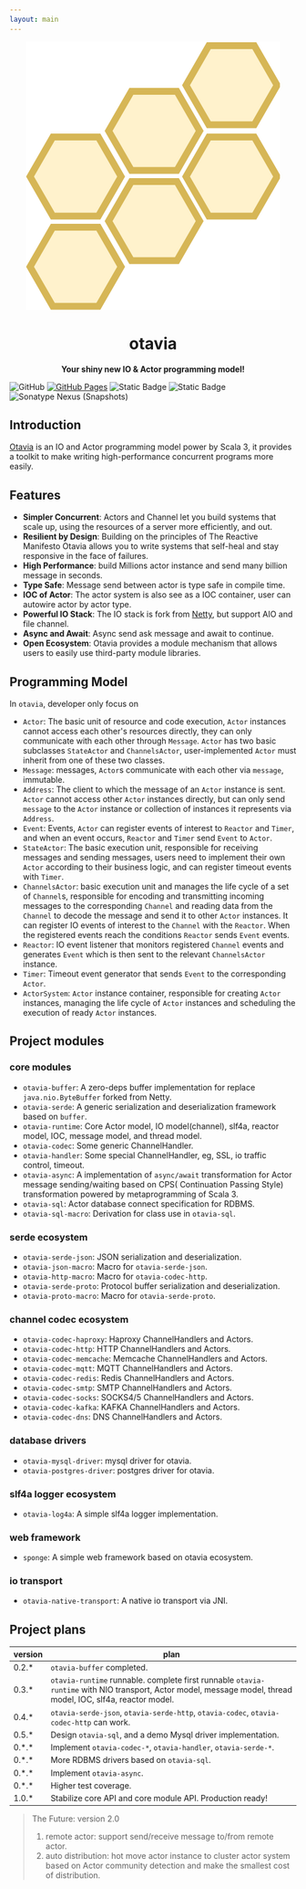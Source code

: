 ```yaml
---
layout: main
---
```


<div align=center>
<img src="../_assets/images/logo.drawio.svg" alt="otavia" >
</div>

<h1 align=center><b>otavia</b></h1>

<p align=center ><b>Your shiny new IO & Actor programming model! </b></p>

![GitHub](https://img.shields.io/github/license/yankun1992/otavia)
[![GitHub Pages](https://github.com/otavia-projects/otavia/actions/workflows/gh-pages.yml/badge.svg)](https://otavia-projects.github.io/otavia/home.html)
![Static Badge](https://img.shields.io/badge/JDK-17%2B-blue)
![Static Badge](https://img.shields.io/badge/Scala-3.3-blue)
![Sonatype Nexus (Snapshots)](https://img.shields.io/nexus/s/cc.otavia/otavia-runtime_3?server=https%3A%2F%2Fs01.oss.sonatype.org)

## Introduction

[Otavia](https://otavia-projects.github.io/otavia/home.html) is an IO and Actor programming model power by Scala 3, it
provides a toolkit to make writing high-performance concurrent programs more easily.

## Features

- **Simpler Concurrent**: Actors and Channel let you build systems that scale up, using the resources of a server more
  efficiently, and out.
- **Resilient by Design**: Building on the principles of The Reactive Manifesto Otavia allows you to write systems that
  self-heal and stay responsive in the face of failures.
- **High Performance**: build Millions actor instance and send many billion message in seconds.
- **Type Safe**: Message send between actor is type safe in compile time.
- **IOC of Actor**: The actor system is also see as a IOC container, user can autowire actor by actor type.
- **Powerful IO Stack**: The IO stack is fork from [Netty](https://netty.io), but support AIO and file channel.
- **Async and Await**: Async send ask message and await to continue.
- **Open Ecosystem**: Otavia provides a module mechanism that allows users to easily use third-party module libraries.

## Programming Model

In `otavia`, developer only focus on

- `Actor`: The basic unit of resource and code execution, `Actor` instances cannot access each other's resources
  directly, they can only communicate with each other through `Message`. `Actor` has two basic subclasses `StateActor`
  and `ChannelsActor`, user-implemented `Actor` must inherit from one of these two classes.
- `Message`: messages, `Actor`s communicate with each other via `message`, immutable.
- `Address`: The client to which the message of an `Actor` instance is sent. `Actor` cannot access other `Actor`
  instances directly, but can only send `message` to the `Actor` instance or collection of instances it represents
  via `Address`.
- `Event`: Events, `Actor` can register events of interest to `Reactor` and `Timer`, and when an event occurs, `Reactor`
  and `Timer` send `Event` to `Actor`.
- `StateActor`: The basic execution unit, responsible for receiving messages and sending messages, users need to
  implement their own `Actor` according to their business logic, and can register timeout events with `Timer`.
- `ChannelsActor`: basic execution unit and manages the life cycle of a set of `Channel`s, responsible for encoding and
  transmitting incoming messages to the corresponding `Channel` and reading data from the `Channel` to decode the
  message and send it to other `Actor` instances. It can register IO events of interest to the `Channel` with
  the `Reactor`. When the registered events reach the conditions `Reactor` sends `Event` events.
- `Reactor`: IO event listener that monitors registered `Channel` events and generates `Event` which is then sent to the
  relevant `ChannelsActor` instance.
- `Timer`: Timeout event generator that sends `Event` to the corresponding `Actor`.
- `ActorSystem`: `Actor` instance container, responsible for creating `Actor` instances, managing the life cycle
  of `Actor` instances and scheduling the execution of ready `Actor` instances.

## Project modules

### core modules

- `otavia-buffer`: A zero-deps buffer implementation for replace `java.nio.ByteBuffer` forked from Netty.
- `otavia-serde`: A generic serialization and deserialization framework based on `buffer`.
- `otavia-runtime`: Core Actor model, IO model(channel), slf4a, reactor model, IOC, message model, and thread model.
- `otavia-codec`: Some generic ChannelHandler.
- `otavia-handler`: Some special ChannelHandler, eg, SSL, io traffic control, timeout.
- `otavia-async`: A implementation of `async/await` transformation for Actor message sending/waiting based on CPS(
  Continuation
  Passing Style) transformation powered by metaprogramming of Scala 3.
- `otavia-sql`: Actor database connect specification for RDBMS.
- `otavia-sql-macro`: Derivation for class use in `otavia-sql`.

### serde ecosystem

- `otavia-serde-json`: JSON serialization and deserialization.
- `otavia-json-macro`: Macro for `otavia-serde-json`.
- `otavia-http-macro`: Macro for `otavia-codec-http`.
- `otavia-serde-proto`: Protocol buffer serialization and deserialization.
- `otavia-proto-macro`: Macro for `otavia-serde-proto`.

### channel codec ecosystem

- `otavia-codec-haproxy`: Haproxy ChannelHandlers and Actors.
- `otavia-codec-http`: HTTP ChannelHandlers and Actors.
- `otavia-codec-memcache`: Memcache ChannelHandlers and Actors.
- `otavia-codec-mqtt`: MQTT ChannelHandlers and Actors.
- `otavia-codec-redis`: Redis ChannelHandlers and Actors.
- `otavia-codec-smtp`: SMTP ChannelHandlers and Actors.
- `otavia-codec-socks`: SOCKS4/5 ChannelHandlers and Actors.
- `otavia-codec-kafka`: KAFKA ChannelHandlers and Actors.
- `otavia-codec-dns`: DNS ChannelHandlers and Actors.

### database drivers

- `otavia-mysql-driver`: mysql driver for otavia.
- `otavia-postgres-driver`: postgres driver for otavia.

### slf4a logger ecosystem

- `otavia-log4a`: A simple slf4a logger implementation.

### web framework

- `sponge`: A simple web framework based on otavia ecosystem.

### io transport

- `otavia-native-transport`: A native io transport via JNI.

## Project plans

| version | plan                                                                                                                                                         |
|---------|--------------------------------------------------------------------------------------------------------------------------------------------------------------|
| 0.2.*   | `otavia-buffer` completed.                                                                                                                                   |
| 0.3.*   | `otavia-runtime` runnable. complete first runnable `otavia-runtime` with NIO transport, Actor model, message model, thread model, IOC, slf4a, reactor model. |
| 0.4.*   | `otavia-serde-json`, `otavia-serde-http`, `otavia-codec`, `otavia-codec-http` can work.                                                                      |
| 0.5.*   | Design `otavia-sql`, and a demo Mysql driver implementation.                                                                                                 |
| 0.\*.*  | Implement `otavia-codec-*`, `otavia-handler`, `otavia-serde-*`.                                                                                              |
| 0.\*.*  | More RDBMS drivers based on `otavia-sql`.                                                                                                                    |
| 0.\*.*  | Implement `otavia-async`.                                                                                                                                    |
| 0.\*.*  | Higher test coverage.                                                                                                                                        |
| 1.0.*   | Stabilize core API and core module API. Production ready!                                                                                                    |

> The Future: version 2.0
> 1. remote actor: support send/receive message to/from remote actor.
> 2. auto distribution: hot move actor instance to cluster actor system based on Actor community detection and
     make the smallest cost of distribution.

